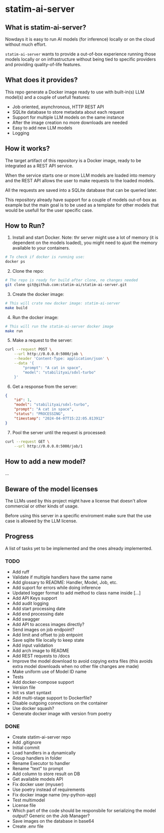 # statim-ai-server

## What is statim-ai-server?

Nowdays it is easy to run AI models (for inference) locally or on the cloud without much effort.

`statim-ai-server` wants to provide a out-of-box experience running those models locally or on infrastructure without being tied to specific providers and providing quality-of-life features.

## What does it provides?

This repo generate a Docker image ready to use with built-in(s) LLM model(s) and a couple of usefull features:

- Job oriented, asynchronous, HTTP REST API
- SQLite database to store metadata about each request
- Support for multiple LLM models on the same instance
- After the image creation no more downloads are needed
- Easy to add new LLM models
- Logging

## How it works?

The target artifact of this repository is a Docker image, ready to be integrated as a REST API service.

When the service starts one or more LLM models are loaded into memory and the REST API allows the user to make requests to the loaded models.

All the requests are saved into a SQLite database that can be queried later.

This repository already have support for a couple of models out-of-box as example but the main goal is to be used as a template for other models that would be usefull for the user specific case.

## How to Run?

1. Install and start Docker. Note: thr server might use a lot of memory (it is dependent on the models loaded), you might need to ajust the memory available to your containers.
```sh
# To check if docker is running use:
docker ps
```

2. Clone the repo:
```sh
# The repo is ready for build after clone, no changes needed
git clone git@github.com:statim-ai/statim-ai-server.git
```

3. Create the docker image:
```sh
# This will crate new docker image: statim-ai-server
make build
```

4. Run the docker image:
```sh
# This will run the statim-ai-server docker image
make run
```

5. Make a request to the server:
```sh
curl --request POST \
    --url http://0.0.0.0:5000/job \
    --header 'Content-Type: application/json' \
    --data '{
        "prompt": "A cat in space",
        "model": "stabilityai/sdxl-turbo"
    }'
```

6. Get a response from the server:
```json
{
	"id": 1,
	"model": "stabilityai/sdxl-turbo",
	"prompt": "A cat in space",
	"status": "PROCESSING",
	"timestamp": "2024-04-07T15:22:05.813912"
}
```

7. Pool the server until the request is processed:
```sh
curl --request GET \
    --url http://0.0.0.0:5000/job/1
```

## How to add a new model?

...

## Beware of the model licenses

The LLMs used by this project might have a license that doesn't allow commercial or other kinds of usage.

Before using this server in a specific enviroment make sure that the use case is allowed by the LLM license.

## Progress

A list of tasks yet to be implemented and the ones already implemented.

### TODO
- Add ruff
- Validate if multiple handlers have the same name
- Add glossary to README: Handler, Model, Job, etc.
- Add suport for errors while doing inference
- Updated logger format to add method to class name inside [...]
- Add API Keys support
- Add audit logging
- Add start processing date
- Add end processing date
- Add swagger
- Add API to access images directly?
- Send images on job endpoint?
- Add limit and offset to job entpoint
- Save sqlite file locally to keep state
- Add input validation
- Add arch image to README
- Add REST requests to /docs
- Improve the model download to avoid copying extra files (this avoids extra model downloads when no other file changes are made)
- Make uniform use of Model ID name
- Tests
- Add docker-compose support
- Version file
- Init vs start syntaxt
- Add multi-stage support to Dockerfile?
- Disable outgoing connections on the container
- Use docker squash?
- Generate docker image with version from poetry

### DONE
- Create statim-ai-server repo
- Add .gitignore
- Initial commit
- Load handlers in a dynamically
- Group handlers in folder
- Rename Executor to handler
- Rename "text" to prompt
- Add column to store result on DB
- Get available models API
- Fix docker user (myuser)
- Use poetry instead of requirements
- Fix docker image name (my-python-app)
- Test multimodel
- License file
- Which part of the code should be responsbile for serializing the model output? Generic on the Job Manager?
- Save images on the database in base64
- Create .env file